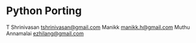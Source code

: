# Python Porting

T Shrinivasan  tshrinivasan@gmail.com
Manikk         manikk.h@gmail.com
Muthu Annamalai ezhilang@gmail.com
